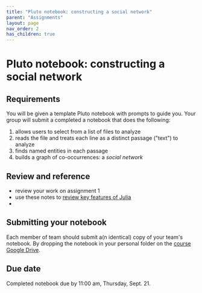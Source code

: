 ```yaml
---
title: "Pluto notebook: constructing a social network"
parent: "Assignments"
layout: page
nav_order: 2
has_children: true
---
```



# Pluto notebook: constructing a social network


## Requirements

You will be given a template Pluto notebook with prompts to guide you. Your group will submit a completed a notebook that does the following:

1. allows users to select from a list of files to analyze
2. reads the file and treats each line as a distinct passage ("text") to analyze
3. finds named entities in each passage
4. builds a graph of co-occurrences: a *social network*

## Review and reference

- review your work on assignment 1
- use these notes to [review key features of Julia](https://neelsmith.github.io/digitalmyth/julia/)
- 


## Submitting your notebook

Each member of team should submit a(n identical) copy of your team's notebook.  By dropping the notebook in your personal folder on the [course Google Drive](https://drive.google.com/drive/u/0/folders/16AqmgQKUxF0Rx-1DEO5KVcVYedKjzXiH).

## Due date

Completed notebook due by 11:00 am, Thursday, Sept. 21.

